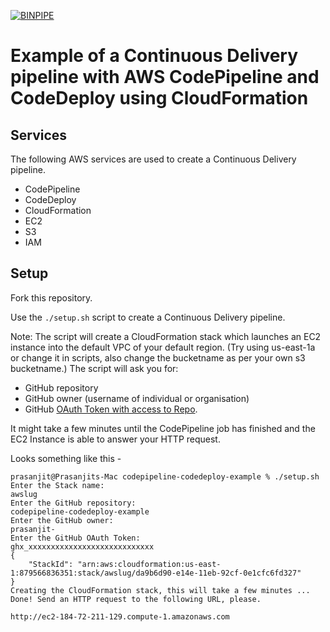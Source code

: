 [![BINPIPE](https://img.shields.io/badge/BINPIPE-YouTube-red)](https://www.youtube.com/channel/UCPTgt4Wo0MAnuzNEEZlk90A?sub_confirmation=1)

# Example of a Continuous Delivery pipeline with AWS CodePipeline and CodeDeploy using CloudFormation

## Services

The following AWS services are used to create a Continuous Delivery pipeline.

* CodePipeline
* CodeDeploy
* CloudFormation
* EC2
* S3
* IAM

## Setup

Fork this repository.

Use the `./setup.sh` script to create a Continuous Delivery pipeline.

Note: The script will create a CloudFormation stack which launches an EC2 instance into the default VPC of your default region. 
(Try using us-east-1a or change it in scripts, also change the bucketname as per your own s3 bucketname.)
The script will ask you for:
* GitHub repository
* GitHub owner (username of individual or organisation)
* GitHub [OAuth Token with access to Repo](https://github.com/settings/tokens).

It might take a few minutes until the CodePipeline job has finished and the EC2 Instance is able to answer your HTTP request.

Looks something like this -

```
prasanjit@Prasanjits-Mac codepipeline-codedeploy-example % ./setup.sh
Enter the Stack name:
awslug
Enter the GitHub repository:
codepipeline-codedeploy-example
Enter the GitHub owner:
prasanjit-
Enter the GitHub OAuth Token:
ghx_xxxxxxxxxxxxxxxxxxxxxxxxxxxx
{
    "StackId": "arn:aws:cloudformation:us-east-1:879566836351:stack/awslug/da9b6d90-e14e-11eb-92cf-0e1cfc6fd327"
}
Creating the CloudFormation stack, this will take a few minutes ...
Done! Send an HTTP request to the following URL, please.

http://ec2-184-72-211-129.compute-1.amazonaws.com
```
